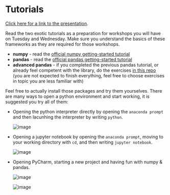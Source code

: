 # Tutorials

[Click here for a link to the presentation](https://docs.google.com/presentation/d/1w_druLMbmuLj8stz06CJXsh-Uva6ULbJ6PZnMMXtByI/edit?usp=sharing).

Read the two exotic tutorials as a preparation for workshops you will have on Tuesday and Wednesday. Make sure you understand the basics of these frameworks as they are required for those workshops.

* **numpy** - read the [official numpy getting-started tutorial](https://numpy.org/doc/stable/user/quickstart.html)
* **pandas** - read the [official pandas getting-started tutorial](https://pandas.pydata.org/pandas-docs/stable/user_guide/10min.html)
* **advanced pandas** - if you completed the previous pandas tutorial, or already feel competent with the library, do the exercises [in this repo](https://github.com/guipsamora/pandas_exercises) (you are not expected to finish everything, feel free to choose exercises in topic you are less familiar with)

Feel free to actually install those packages and try them yourselves. There are many ways to open a python environment and start working, it is suggested you try all of them:

* Opening the python interpreter directly by opening the `anaconda prompt` and then lacunhing the interpreter by writing `python`.

    ![image](https://user-images.githubusercontent.com/38311688/90723698-e795a480-e2c5-11ea-8ceb-b0beb9fa26e1.png)

* Opening a jupyter notebook by opening the `anaconda prompt`, moving to your working directory with `cd`, and then writing `jupyter notebook`.

    ![image](https://user-images.githubusercontent.com/38311688/90723769-0431dc80-e2c6-11ea-848b-91d560272cc0.png)
    
* Opening PyCharm, starting a new project and having fun with numpy & pandas.

    ![image](https://user-images.githubusercontent.com/38311688/90754408-83cda480-e2e2-11ea-8db9-065f56790509.png)

    ![image](https://user-images.githubusercontent.com/38311688/90754338-6b5d8a00-e2e2-11ea-84df-1924ed684b95.png)
